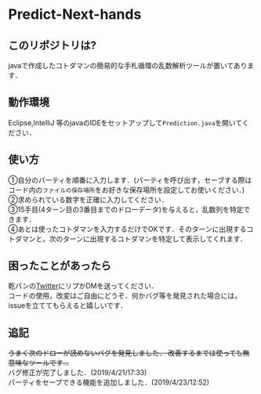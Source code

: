 # Predict-Next-hands

## このリポジトリは?
javaで作成したコトダマンの簡易的な手札循環の乱数解析ツールが置いてあります．

## 動作環境
Eclipse,IntelliJ 等のjavaのIDEをセットアップして`Prediction.java`を開いてください．

## 使い方
①自分のパーティを順番に入力します．(パーティを呼び出す，セーブする際はコード内の`ファイルの保存場所`をお好きな保存場所を設定してお使いください．)<br>
②求められている数字を正確に入力してください．<br>
③15手目(4ターン目の3番目までのドローデータ)を与えると，乱数列を特定できます．<br>
④あとは使ったコトダマンを入力するだけでOKです．そのターンに出現するコトダマンと，次のターンに出現するコトダマンを特定して表示してくれます．<br>

## 困ったことがあったら
乾パンの[Twitter](https://twitter.com/kanpan_kot)にリプかDMを送ってください．
<br>コードの使用，改変はご自由にどうぞ．何かバグ等を発見された場合には，issueを立ててもらえると嬉しいです．

## 追記
~~うまく次のドローが読めないバグを発見しました．
改善するまでは使っても無意味なツールです...~~
<br>バグ修正が完了しました．(2019/4/21/17:33)
<br>パーティをセーブできる機能を追加しました．(2019/4/23/12:52)
